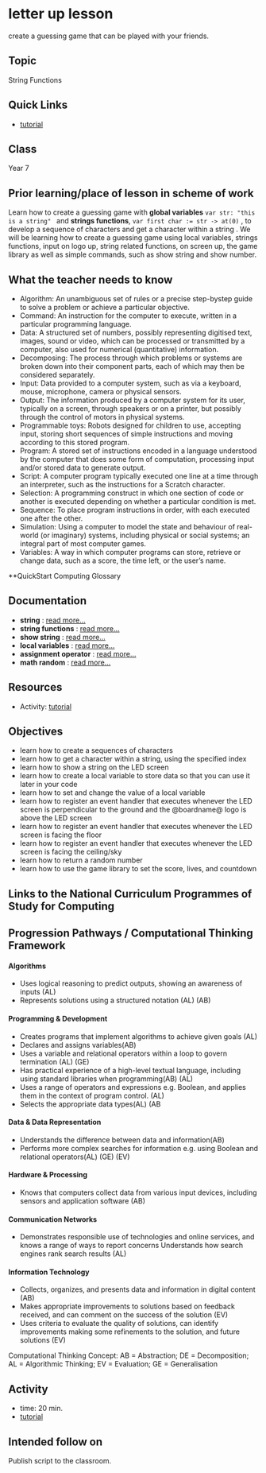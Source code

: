 # letter up lesson

create a guessing game that can be played with your friends.

## Topic

String Functions

## Quick Links

* [tutorial](/lessons/letter-up/tutorial)

## Class

Year 7

## Prior learning/place of lesson in scheme of work

Learn how to create a guessing game with **global variables** `var str: "this is a string" ` and **strings functions**, ` var first char := str -> at(0) ` , to develop a sequence of characters and get a character within a string . We will be learning how to create a guessing game using local variables, strings functions, input on logo up, string related functions, on screen up, the game library as well as simple commands, such as show string and show number.

## What the teacher needs to know

* Algorithm: An unambiguous set of rules or a precise step-bystep guide to solve a problem or achieve a particular objective.
* Command: An instruction for the computer to execute, written in a particular programming language.
* Data: A structured set of numbers, possibly representing digitised text, images, sound or video, which can be processed or transmitted by a computer, also used for numerical (quantitative) information.
* Decomposing: The process through which problems or systems are broken down into their component parts, each of which may then be considered separately.
* Input: Data provided to a computer system, such as via a keyboard, mouse, microphone, camera or physical sensors.
* Output: The information produced by a computer system for its user, typically on a screen, through speakers or on a printer, but possibly through the control of motors in physical systems.
* Programmable toys: Robots designed for children to use, accepting input, storing short sequences of simple instructions and moving according to this stored program.
* Program: A stored set of instructions encoded in a language understood by the computer that does some form of computation, processing input and/or stored data to generate output.
* Script: A computer program typically executed one line at a time through an interpreter, such as the instructions for a Scratch character.
* Selection: A programming construct in which one section of code or another is executed depending on whether a particular condition is met.
* Sequence: To place program instructions in order, with each executed one after the other.
* Simulation: Using a computer to model the state and behaviour of real-world (or imaginary) systems, including physical or social systems; an integral part of most computer games.
* Variables: A way in which computer programs can store, retrieve or change data, such as a score, the time left, or the user’s name.

**QuickStart Computing Glossary

## Documentation

* **string** : [read more...](/types/string)
* **string functions** : [read more...](/types/string-functions)
* **show string** : [read more...](/reference/basic/show-string)
* **local variables** : [read more...](/reference/variables/var)
* **assignment operator** : [read more...](/reference/variables/assign)
* **math random** : [read more...](/js/math)

## Resources

* Activity: [tutorial](/lessons/letter-up/tutorial)

## Objectives

* learn how to create a sequences of characters
* learn how to get a character within a string, using the specified index
* learn how to show a string on the LED screen
* learn how to create a local variable to store data so that you can use it later in your code
* learn how to set and change the value of a local variable
* learn how to register an event handler that executes whenever the LED screen is perpendicular to the ground and the @boardname@ logo is above the LED screen
* learn how to register an event handler that executes whenever the LED screen is facing the floor
* learn how to register an event handler that executes whenever the LED screen is facing the ceiling/sky
* learn how to return a random number
* learn how to use the game library to set the score, lives, and countdown

## Links to the National Curriculum Programmes of Study for Computing

## Progression Pathways / Computational Thinking Framework

#### Algorithms

*  Uses logical reasoning to predict  outputs, showing an awareness of inputs (AL)
* Represents solutions using a structured notation (AL) (AB)

#### Programming & Development

* Creates programs that implement algorithms to achieve given goals (AL)
*  Declares and assigns variables(AB)
* Uses a variable and relational operators within a loop to govern termination (AL) (GE)
* Has practical experience of a high-level textual language, including using standard libraries when programming(AB) (AL)
* Uses a range of operators and expressions e.g. Boolean, and applies them in the context of program control. (AL)
* Selects the appropriate data types(AL) (AB

#### Data & Data Representation

* Understands the difference between data and information(AB)
* Performs more complex searches for information e.g. using Boolean and relational operators(AL) (GE) (EV)

#### Hardware & Processing

* Knows that computers collect data from various input devices, including sensors and application software (AB)

#### Communication Networks

* Demonstrates responsible use of technologies and online services, and knows a range of ways to report concerns Understands how search engines rank search results (AL)

#### Information Technology

* Collects, organizes, and presents data and information in digital content (AB)
* Makes appropriate improvements to solutions based on feedback received, and can comment on the success of the solution (EV)
* Uses criteria to evaluate the quality of solutions, can identify improvements making some refinements to the solution, and future  solutions (EV)

Computational Thinking Concept: AB = Abstraction; DE = Decomposition; AL = Algorithmic Thinking; EV = Evaluation; GE = Generalisation

## Activity

* time: 20 min.
* [tutorial](/lessons/letter-up/tutorial)

## Intended follow on

Publish script to the classroom.

